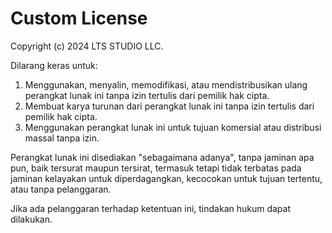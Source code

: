 # Custom License

Copyright (c) 2024  LTS STUDIO LLC.

Dilarang keras untuk:

1. Menggunakan, menyalin, memodifikasi, atau mendistribusikan ulang perangkat lunak ini tanpa izin tertulis dari pemilik hak cipta.
2. Membuat karya turunan dari perangkat lunak ini tanpa izin tertulis dari pemilik hak cipta.
3. Menggunakan perangkat lunak ini untuk tujuan komersial atau distribusi massal tanpa izin.

Perangkat lunak ini disediakan "sebagaimana adanya", tanpa jaminan apa pun, baik tersurat maupun tersirat, termasuk tetapi tidak terbatas pada jaminan kelayakan untuk diperdagangkan, kecocokan untuk tujuan tertentu, atau tanpa pelanggaran.

Jika ada pelanggaran terhadap ketentuan ini, tindakan hukum dapat dilakukan.
